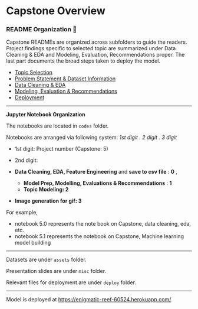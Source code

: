 # Capstone Overview

### R​E​A​D​ME Organization :book:

Capstone READMEs are organized across subfolders to guide the readers. Project findings specific to selected topic are summarized under Data Cleaning & EDA and Modeling, Evaluation, Recommendations proper. The last part documents the broad steps taken to deploy the model.

- [Topic Selection](https://github.com/AngShengJun/dsicapstone/tree/master/p01_topic_selection) 
- [Problem Statement & Dataset Information](https://github.com/AngShengJun/dsicapstone/tree/master/p02_probstat_data)
- [Data Cleaning & EDA](https://github.com/AngShengJun/dsicapstone/tree/master/p03_dataclean_eda)
- [Modeling, Evaluation & Recommendations](https://github.com/AngShengJun/dsicapstone/tree/master/p04_modeling_eval_recommend)
- [Deployment](https://github.com/AngShengJun/dsicapstone/tree/master/p05_deployment)

---

**Jupyter Notebook Organization**

The notebooks are located in `codes` folder. 

Notebooks are arranged via following system: *1st digit . 2 digit . 3 digit*

- 1st digit: Project number (Capstone: 5)

- 2nd digit: 
- **Data Cleaning, EDA, Feature Engineering** and **save to csv file** : **0** , 
  - **Model Prep, Modelling, Evaluations & Recommendations** : **1**
  - **Topic Modeling: 2**
- **Image generation for gif: 3**

For example,

  - notebook 5.0 represents the note book on Capstone, data cleaning, eda, etc.
  - notebook 5.1 represents the notebook on Capstone, Machine learning model building

------

Datasets are under `assets` folder.

Presentation slides are under `misc` folder.

Relevant files for deployment are under `deploy` folder.

---

Model is deployed at https://enigmatic-reef-60524.herokuapp.com/